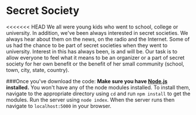# Secret Society
<<<<<<< HEAD
We all were young kids who went to school, college or university. In addition, we've been always interested in secret societies. We always hear about them on the news, on the radio and the Internet. Some of us had the chance to be part of secret societies when they went to university. Interest in this has always been, is and will be. Our task is to allow everyone to feel what it means to be an organizer or a part of secret society for her own benefit or the benefit of her small community (school, town, city, state, country).

###Once you've download the code:
**Make sure you have [Node.js](https://help.github.com/articles/github-flavored-markdown/) installed.**
You won't have any of the node modules installed. To install them, navigate to the appropriate directory using `cd` and run `npm install` to get the modules. Run the server using `node index`. When the server runs then navigate to `localhost:5000` in your browser.